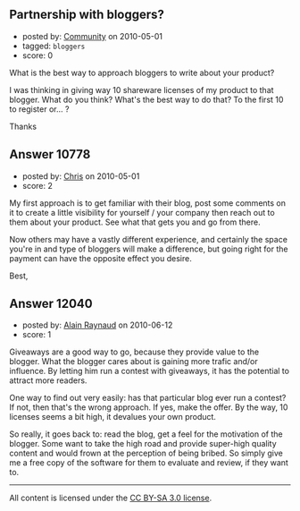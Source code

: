 ## Partnership with bloggers?

- posted by: [Community](https://stackexchange.com/users/-1/-1-community) on 2010-05-01
- tagged: `bloggers`
- score: 0

What is the best way to approach bloggers to write about your product?

I was thinking in giving way 10 shareware licenses of my product to that blogger. What do you think? What's the best way to do that? To the first 10 to register or... ?

Thanks


## Answer 10778

- posted by: [Chris](https://stackexchange.com/users/-1/412-chris) on 2010-05-01
- score: 2

My first approach is to get familiar with their blog, post some comments on it to create a little visibility for yourself / your company then reach out to them about your product. See what that gets you and go from there. 

Now others may have a vastly different experience, and certainly the space you're in and type of bloggers will make a difference, but going right for the payment can have the opposite effect you desire.

Best, 



## Answer 12040

- posted by: [Alain Raynaud](https://stackexchange.com/users/-1/502-alain-raynaud) on 2010-06-12
- score: 1

Giveaways are a good way to go, because they provide value to the blogger. What the blogger cares about is gaining more trafic and/or influence. By letting him run a contest with giveaways, it has the potential to attract more readers.

One way to find out very easily: has that particular blog ever run a contest? If not, then that's the wrong approach. If yes, make the offer. By the way, 10 licenses seems a bit high, it devalues your own product.

So really, it goes back to: read the blog, get a feel for the motivation of the blogger. Some want to take the high road and provide super-high quality content and would frown at the perception of being bribed. So simply give me a free copy of the software for them to evaluate and review, if they want to.



---

All content is licensed under the [CC BY-SA 3.0 license](https://creativecommons.org/licenses/by-sa/3.0/).
